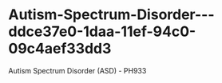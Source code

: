 # Autism-Spectrum-Disorder---ddce37e0-1daa-11ef-94c0-09c4aef33dd3
Autism Spectrum Disorder (ASD) - PH933
